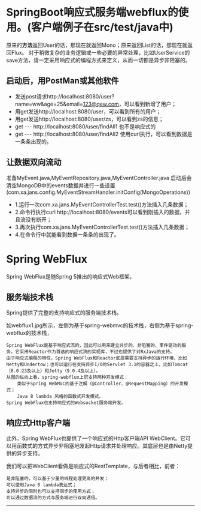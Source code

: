 # SpringBoot响应式服务端webflux的使用。(客户端例子在src/test/java中)

原来的**方法**返回User的话，那现在就返回Mono<User>；原来返回List<User>的话，那现在就返回Flux<User>。
对于稍微复杂的业务逻辑或一些必要的异常处理，比如UserService的save方法，请一定采用响应式的编程方式来定义，从而一切都是异步非阻塞的。

## 启动后，用PostMan或其他软件
* 发送post请求http://localhost:8080/user?name=ww&age=25&email=123@qew.com，可以看到新增了用户；
* 用get发送http://localhost:8080/user，可以看到所有的用户；
* 用get发送http://localhost:8080/user/zs，可以看到zs的信息；
* get --- http://localhost:8080/user/findAll1 也不是响应式的
* get --- http://localhost:8080/user/findAll2 使用curl执行，可以看到数据是一条条出现的。

## 让数据双向流动
准备MyEvent.java,MyEventRepository.java,MyEventController.java
启动后会清空MongoDB中的events数据并进行一些设置(com.xa.jans.config.MyEventStreamHandler.initConfig(MongoOperations))
 * 1.运行一次com.xa.jans.MyEventControllerTest.test()方法插入几条数据；
 * 2.命令行执行curl http://localhost:8080/events可以看到刚插入的数据，并且流没有断开；
 * 3.再次执行com.xa.jans.MyEventControllerTest.test()方法插入几条数据；
 * 4.在命令行中就能看到数据一条条的出现了。

# Spring WebFlux

Spring WebFlux是随Spring 5推出的响应式Web框架。

## 服务端技术栈

Spring提供了完整的支持响应式的服务端技术栈。

如webflux1.jpg所示，左侧为基于spring-webmvc的技术栈，右侧为基于spring-webflux的技术栈，

    Spring WebFlux是基于响应式流的，因此可以用来建立异步的、非阻塞的、事件驱动的服务。它采用Reactor作为首选的响应式流的实现库，不过也提供了对RxJava的支持。
    由于响应式编程的特性，Spring WebFlux和Reactor底层需要支持异步的运行环境，比如Netty和Undertow；也可以运行在支持异步I/O的Servlet 3.1的容器之上，比如Tomcat（8.0.23及以上）和Jetty（9.0.4及以上）。
    从图的纵向上看，spring-webflux上层支持两种开发模式：
        类似于Spring WebMVC的基于注解（@Controller、@RequestMapping）的开发模式；
        Java 8 lambda 风格的函数式开发模式。
    Spring WebFlux也支持响应式的Websocket服务端开发。

## 响应式Http客户端

此外，Spring WebFlux也提供了一个响应式的Http客户端API WebClient。它可以用函数式的方式异步非阻塞地发起Http请求并处理响应。其底层也是由Netty提供的异步支持。

我们可以把WebClient看做是响应式的RestTemplate，与后者相比，前者：

    是非阻塞的，可以基于少量的线程处理更高的并发；
    可以使用Java 8 lambda表达式；
    支持异步的同时也可以支持同步的使用方式；
    可以通过数据流的方式与服务端进行双向通信。

-------------------
